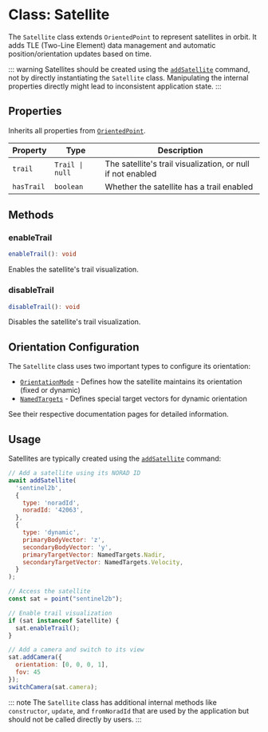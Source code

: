 # Class: Satellite

The `Satellite` class extends `OrientedPoint` to represent satellites in orbit. It adds TLE (Two-Line Element) data management and automatic position/orientation updates based on time.

::: warning
Satellites should be created using the [`addSatellite`](/dsl/commands/addSatellite) command, not by directly instantiating the `Satellite` class. Manipulating the internal properties directly might lead to inconsistent application state.
:::

## Properties

Inherits all properties from [`OrientedPoint`](/dsl/classes/orientedPoint).

| Property    | Type           | Description                                                    |
|-------------|----------------|----------------------------------------------------------------|
| `trail`     | `Trail \| null` | The satellite's trail visualization, or null if not enabled    |
| `hasTrail`  | `boolean`      | Whether the satellite has a trail enabled                      |

## Methods

### enableTrail

```typescript
enableTrail(): void
```

Enables the satellite's trail visualization.

### disableTrail

```typescript
disableTrail(): void
```

Disables the satellite's trail visualization.

## Orientation Configuration

The `Satellite` class uses two important types to configure its orientation:

- [`OrientationMode`](/dsl/classes/orientationMode) - Defines how the satellite maintains its orientation (fixed or dynamic)
- [`NamedTargets`](/dsl/classes/namedTargets) - Defines special target vectors for dynamic orientation

See their respective documentation pages for detailed information.

## Usage

Satellites are typically created using the [`addSatellite`](/dsl/commands/addSatellite) command:

```javascript
// Add a satellite using its NORAD ID
await addSatellite(
  'sentinel2b',
  {
    type: 'noradId',
    noradId: '42063',
  },
  {
    type: 'dynamic',
    primaryBodyVector: 'z',
    secondaryBodyVector: 'y',
    primaryTargetVector: NamedTargets.Nadir,
    secondaryTargetVector: NamedTargets.Velocity,
  }
);

// Access the satellite
const sat = point("sentinel2b");

// Enable trail visualization
if (sat instanceof Satellite) {
  sat.enableTrail();
}

// Add a camera and switch to its view
sat.addCamera({
  orientation: [0, 0, 0, 1],
  fov: 45
});
switchCamera(sat.camera);
```

::: note
The `Satellite` class has additional internal methods like `constructor`, `update`, and `fromNoradId` that are used by the application but should not be called directly by users.
:::

